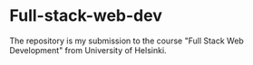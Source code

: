 # Full-stack-web-dev
The repository is my submission to the course "Full Stack Web Development" from University of Helsinki.
